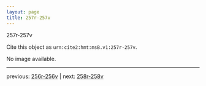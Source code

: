 ```yaml
---
layout: page
title: 257r-257v
---
```


257r-257v

Cite this object as `urn:cite2:hmt:msB.v1:257r-257v`.

No image available. 



---

previous: [256r-256v](../256r-256v/) | next: [258r-258v](../258r-258v/)